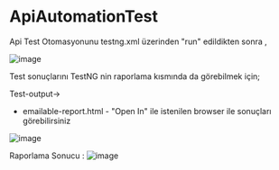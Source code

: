 # ApiAutomationTest


Api Test Otomasyonunu testng.xml üzerinden "run" edildikten sonra ,

![image](https://github.com/ic0204/ApiTestB/assets/14904764/83b07eeb-595c-4739-8645-03bad9f499f1)


 Test sonuçlarını TestNG nin raporlama kısmında da görebilmek için; 

Test-output->
  - emailable-report.html - "Open In" ile istenilen browser ile sonuçları görebilirsiniz

![image](https://github.com/ic0204/ApiTestB/assets/14904764/6d2b4d4e-2fa2-4e63-a90b-b0e0e33b9f54)



Raporlama Sonucu : 
![image](https://github.com/ic0204/ApiTestB/assets/14904764/6f689ff0-f526-43e1-8a87-98e8d4fd207b)

